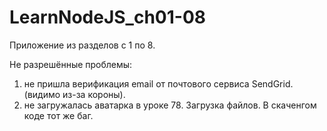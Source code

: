 # LearnNodeJS_ch01-08

Приложение из разделов с 1 по 8. 

Не разрешённые проблемы:
1. не пришла верификация email от почтового сервиса SendGrid. (видимо из-за короны).
2. не загружалась аватарка в уроке 78. Загрузка файлов. В скаченгом коде тот же баг.
